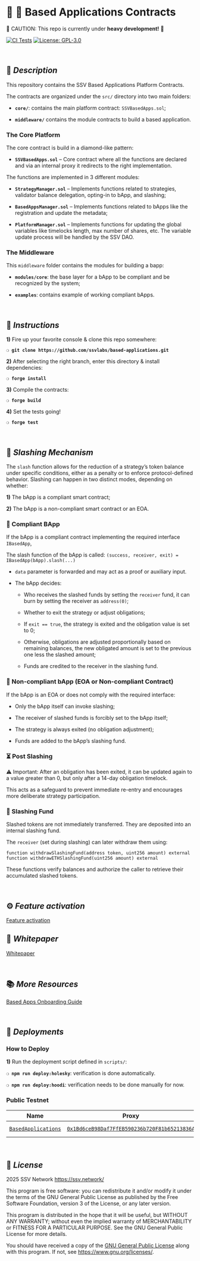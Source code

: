 # :construction_worker: :closed_lock_with_key: __Based Applications Contracts__

:construction: CAUTION: This repo is currently under **heavy development!** :construction:

[![CI Tests](https://github.com/ssvlabs/based-applications/actions/workflows/tests.yml/badge.svg)](https://github.com/ssvlabs/based-applications/actions/workflows/tests.yml)
[![License: GPL-3.0](https://img.shields.io/badge/license-GPL--3.0-blue.svg)](https://www.gnu.org/licenses/gpl-3.0.html)

&nbsp;

## :book: _Description_

This repository contains the SSV Based Applications Platform Contracts.

The contracts are organized under the `src/` directory into two main folders:

- **`core/`**: contains the main platform contract: `SSVBasedApps.sol`;
  
- **`middleware/`** contains the module contracts to build a based application. 

### **The Core Platform**

The core contract is build in a diamond-like pattern: 

- **`SSVBasedApps.sol`** – Core contract where all the functions are declared and via an internal proxy it redirects to the right implementation. 

The functions are implemented in 3 different modules:
  
- **`StrategyManager.sol`** – Implements functions related to strategies, validator balance delegation, opting-in to bApp, and slashing;
  
- **`BasedAppsManager.sol`** – Implements functions related to bApps like the registration and update the metadata;
  
- **`PlatformManager.sol`** – Implements functions for updating the global variables like timelocks length, max number of shares, etc. The variable update process will be handled by the SSV DAO.
  
### **The Middleware**

This `middleware` folder contains the modules for building a bapp: 

- **`modules/core`**: the base layer for a bApp to be compliant and be recognized by the system;

- **`examples`**: contains example of working compliant bApps.

&nbsp;

## :page_with_curl: _Instructions_

**1)** Fire up your favorite console & clone this repo somewhere:

__`❍ git clone https://github.com/ssvlabs/based-applications.git`__

**2)** After selecting the right branch, enter this directory & install dependencies:

__`❍ forge install`__

**3)** Compile the contracts:

__`❍ forge build`__

**4)** Set the tests going!

__`❍ forge test`__

&nbsp;

## 🔨 _Slashing Mechanism_

The `slash` function allows for the reduction of a strategy’s token balance under specific conditions, either as a penalty or to enforce protocol-defined behavior. Slashing can happen in two distinct modes, depending on whether:

**1)** The bApp is a compliant smart contract;

**2)** The bApp is a non-compliant smart contract or an EOA.

### 🧠 Compliant BApp

If the bApp is a compliant contract implementing the required interface `IBasedApp`,

The slash function of the bApp is called: `(success, receiver, exit) = IBasedApp(bApp).slash(...)`

*	`data` parameter is forwarded and may act as a proof or auxiliary input.

*	The bApp decides:

    *	Who receives the slashed funds by setting the `receiver` fund, it can burn by setting the receiver as `address(0)`;

    *	Whether to exit the strategy or adjust obligations;

    *	If `exit == true`, the strategy is exited and the obligation value is set to 0;

    *	Otherwise, obligations are adjusted proportionally based on remaining balances, the new obligated amount is set to the previous one less the slashed amount;

    *	Funds are credited to the receiver in the slashing fund.

### 🔐 Non-compliant bApp (EOA or Non-compliant Contract)

If the bApp is an EOA or does not comply with the required interface:

*	Only the bApp itself can invoke slashing;

*	The receiver of slashed funds is forcibly set to the bApp itself;

*	The strategy is always exited (no obligation adjustment);

*	Funds are added to the bApp’s slashing fund.

### ⏳ Post Slashing

⚠️ Important: After an obligation has been exited, it can be updated again to a value greater than 0, but only after a 14-day obligation timelock.

This acts as a safeguard to prevent immediate re-entry and encourages more deliberate strategy participation.

### 💸 Slashing Fund

Slashed tokens are not immediately transferred. They are deposited into an internal slashing fund.

The `receiver` (set during slashing) can later withdraw them using:

```
function withdrawSlashingFund(address token, uint256 amount) external
function withdrawETHSlashingFund(uint256 amount) external
```

These functions verify balances and authorize the caller to retrieve their accumulated slashed tokens.

&nbsp;

## :gear: _Feature activation_

[Feature activation](./specs/feature_activation.md)

## :page_facing_up: _Whitepaper_

[Whitepaper](https://ssv.network/wp-content/uploads/2025/01/SSV2.0-Based-Applications-Protocol-1.pdf)

&nbsp;

## :books: _More Resources_

[Based Apps Onboarding Guide](./doc/bAppOnBoarding.md) 

&nbsp;

## :rocket: _Deployments_

### How to Deploy

**1)** Run the deployment script defined in `scripts/`:

__`❍ npm run deploy:holesky`__: verification is done automatically.

__`❍ npm run deploy:hoodi`__: verification needs to be done manually for now.

### Public Testnet

| Name | Proxy | Implementation | Notes |
| -------- | -------- | -------- | -------- | 
| [`BasedApplications`](https://github.com/ssvlabs/based-applications/blob/main/src/BasedAppManager.sol) | [`0x1Bd6ceB98Daf7FfEB590236b720F81b65213836A`](https://holesky.etherscan.io/address/0x1Bd6ceB98Daf7FfEB590236b720F81b65213836A) | [`0x9a09A49870353867b0ce9901B44E84C32B2A47AC`](https://holesky.etherscan.io/address/0x9a09A49870353867b0ce9901B44E84C32B2A47AC) | Proxy: [`UUPS@5.1.0`](https://github.com/OpenZeppelin/openzeppelin-contracts-upgradeable/blob/v5.1.0/contracts/proxy/utils/UUPSUpgradeable.sol) |

&nbsp;

## :scroll: _License_

2025 SSV Network <https://ssv.network/>

This program is free software: you can redistribute it and/or modify
it under the terms of the GNU General Public License as published by
the Free Software Foundation, version 3 of the License, or any later version.

This program is distributed in the hope that it will be useful,
but WITHOUT ANY WARRANTY; without even the implied warranty of
MERCHANTABILITY or FITNESS FOR A PARTICULAR PURPOSE. See the
GNU General Public License for more details.

You should have received a copy of the [GNU General Public License](LICENSE)
along with this program. If not, see <https://www.gnu.org/licenses/>.